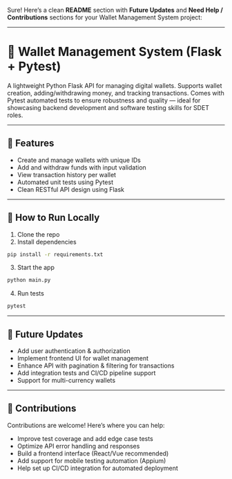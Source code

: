 Sure! Here’s a clean **README** section with **Future Updates** and **Need Help / Contributions** sections for your Wallet Management System project:

---

# 💸 Wallet Management System (Flask + Pytest)

A lightweight Python Flask API for managing digital wallets. Supports wallet creation, adding/withdrawing money, and tracking transactions. Comes with Pytest automated tests to ensure robustness and quality — ideal for showcasing backend development and software testing skills for SDET roles.

---

## 🔧 Features

* Create and manage wallets with unique IDs
* Add and withdraw funds with input validation
* View transaction history per wallet
* Automated unit tests using Pytest
* Clean RESTful API design using Flask

---

## 🚀 How to Run Locally

1. Clone the repo
2. Install dependencies

```bash
pip install -r requirements.txt
```

3. Start the app

```bash
python main.py
```

4. Run tests

```bash
pytest
```

---

## 🔮 Future Updates

* Add user authentication & authorization
* Implement frontend UI for wallet management
* Enhance API with pagination & filtering for transactions
* Add integration tests and CI/CD pipeline support
* Support for multi-currency wallets

---

## 🤝 Contributions

Contributions are welcome! Here’s where you can help:

* Improve test coverage and add edge case tests
* Optimize API error handling and responses
* Build a frontend interface (React/Vue recommended)
* Add support for mobile testing automation (Appium)
* Help set up CI/CD integration for automated deployment

